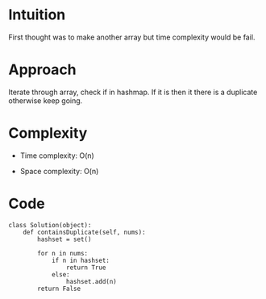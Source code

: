 # Intuition
<!-- Describe your first thoughts on how to solve this problem. -->
First thought was to make another array but time complexity would be fail.
# Approach
Iterate through array, check if in hashmap. If it is then it there is a duplicate otherwise keep going.

# Complexity
- Time complexity:
O(n)

- Space complexity:
O(n)

# Code
```
class Solution(object):
    def containsDuplicate(self, nums):
        hashset = set()

        for n in nums:
            if n in hashset:
                return True
            else:
                hashset.add(n)
        return False
```
